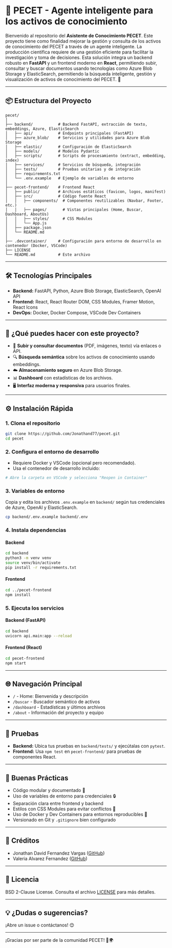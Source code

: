 # 🌟 PECET - Agente inteligente para los activos de conocimiento

Bienvenido al repositorio del **Asistente de Conocimiento PECET**. Este proyecto tiene como finalidad mejorar la gestión y consulta de los activos de conocimiento del PECET a través de un agente inteligente. La producción científica requiere de una gestión eficiente para facilitar la investigación y toma de decisiones. Esta solución integra un backend robusto en **FastAPI** y un frontend moderno en **React**, permitiendo subir, consultar y buscar documentos usando tecnologías como Azure Blob Storage y ElasticSearch, permitiendo la búsqueda inteligente, gestión y visualización de activos de conocimiento del PECET. 🚀

---

## 📦 Estructura del Proyecto

```
pecet/
│
├── backend/           # Backend FastAPI, extracción de texto, embeddings, Azure, ElasticSearch
│   ├── api/           # Endpoints principales (FastAPI)
│   ├── azure_blob/    # Servicios y utilidades para Azure Blob Storage
│   ├── elastic/       # Configuración de ElasticSearch
│   ├── models/        # Modelos Pydantic
│   ├── scripts/       # Scripts de procesamiento (extract, embedding, index)
│   ├── services/      # Servicios de búsqueda, integración
│   ├── tests/         # Pruebas unitarias y de integración
│   ├── requirements.txt
│   └── .env.example   # Ejemplo de variables de entorno
│
├── pecet-frontend/    # Frontend React
│   ├── public/        # Archivos estáticos (favicon, logos, manifest)
│   ├── src/           # Código fuente React
│   │   ├── components/  # Componentes reutilizables (Navbar, Footer, etc.)
│   │   ├── pages/       # Vistas principales (Home, Buscar, Dashboard, AboutUs)
│   │   ├── styles/      # CSS Modules
│   │   └── App.js
│   ├── package.json
│   └── README.md
│
├── .devcontainer/     # Configuración para entorno de desarrollo en contenedor (Docker, VSCode)
├── LICENSE
└── README.md          # Este archivo
```

---

## 🛠️ Tecnologías Principales

- **Backend:** FastAPI, Python, Azure Blob Storage, ElasticSearch, OpenAI API
- **Frontend:** React, React Router DOM, CSS Modules, Framer Motion, React Icons
- **DevOps:** Docker, Docker Compose, VSCode Dev Containers

---

## 🚀 ¿Qué puedes hacer con este proyecto?

- 📄 **Subir y consultar documentos** (PDF, imágenes, texto) vía enlaces o API.
- 🔍 **Búsqueda semántica** sobre los activos de conocimiento usando embeddings.
- ☁️ **Almacenamiento seguro** en Azure Blob Storage.
- 📊 **Dashboard** con estadísticas de los archivos.
- 🖥️ **Interfaz moderna y responsiva** para usuarios finales.

---

## ⚙️ Instalación Rápida

### 1. Clona el repositorio

```bash
git clone https://github.com/Jonathand77/pecet.git
cd pecet
```

### 2. Configura el entorno de desarrollo

- Requiere Docker y VSCode (opcional pero recomendado).
- Usa el contenedor de desarrollo incluido:

```bash
# Abre la carpeta en VSCode y selecciona "Reopen in Container"
```

### 3. Variables de entorno

Copia y edita los archivos `.env.example` en `backend/` según tus credenciales de Azure, OpenAI y ElasticSearch.

```bash
cp backend/.env.example backend/.env
```

### 4. Instala dependencias

#### Backend

```bash
cd backend
python3 -m venv venv
source venv/bin/activate
pip install -r requirements.txt
```

#### Frontend

```bash
cd ../pecet-frontend
npm install
```

### 5. Ejecuta los servicios

#### Backend (FastAPI)

```bash
cd backend
uvicorn api.main:app --reload
```

#### Frontend (React)

```bash
cd pecet-frontend
npm start
```

---

## 🌐 Navegación Principal

- `/` - Home: Bienvenida y descripción
- `/buscar` - Buscador semántico de activos
- `/dashboard` - Estadísticas y últimos archivos
- `/about` - Información del proyecto y equipo

---

## 🧪 Pruebas

- **Backend:** Ubica tus pruebas en `backend/tests/` y ejecútalas con `pytest`.
- **Frontend:** Usa `npm test` en `pecet-frontend/` para pruebas de componentes React.

---

## 📝 Buenas Prácticas

- Código modular y documentado 🧩
- Uso de variables de entorno para credenciales 🔒
- Separación clara entre frontend y backend
- Estilos con CSS Modules para evitar conflictos 🎨
- Uso de Docker y Dev Containers para entornos reproducibles 🐳
- Versionado en Git y `.gitignore` bien configurado

---

## 👥 Créditos

- Jonathan David Fernandez Vargas ([GitHub](https://github.com/Jonathand77))
- Valeria Alvarez Fernandez ([GitHub](https://github.com/Vaf88))

---

## 📄 Licencia

BSD 2-Clause License. Consulta el archivo [LICENSE](LICENSE) para más detalles.

---

## 💡 ¿Dudas o sugerencias?

¡Abre un issue o contáctanos! 😊

---

¡Gracias por ser parte de la comunidad PECET! 🧬🌍